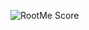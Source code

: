 ![RootMe Score](https://img.shields.io/endpoint?url=https://raw.githubusercontent.com/root-me/main/rootme_score.json)
